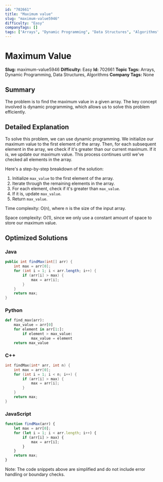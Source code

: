 ```yaml
---
id: "702661"
title: "Maximum value"
slug: "maximum-value5946"
difficulty: "Easy"
companyTags: []
tags: ["Arrays", "Dynamic Programming", "Data Structures", "Algorithms"]
---
```


**Maximum Value**
===============

**Slug:** maximum-value5946
**Difficulty:** Easy
**Id:** 702661
**Topic Tags:** Arrays, Dynamic Programming, Data Structures, Algorithms
**Company Tags:** None

## Summary
The problem is to find the maximum value in a given array. The key concept involved is dynamic programming, which allows us to solve this problem efficiently.

## Detailed Explanation
To solve this problem, we can use dynamic programming. We initialize our maximum value to the first element of the array. Then, for each subsequent element in the array, we check if it's greater than our current maximum. If it is, we update our maximum value. This process continues until we've checked all elements in the array.

Here's a step-by-step breakdown of the solution:

1. Initialize `max_value` to the first element of the array.
2. Iterate through the remaining elements in the array.
3. For each element, check if it's greater than `max_value`.
4. If it is, update `max_value`.
5. Return `max_value`.

Time complexity: O(n), where n is the size of the input array.

Space complexity: O(1), since we only use a constant amount of space to store our maximum value.

## Optimized Solutions
### Java
```java
public int findMax(int[] arr) {
    int max = arr[0];
    for (int i = 1; i < arr.length; i++) {
        if (arr[i] > max) {
            max = arr[i];
        }
    }
    return max;
}
```

### Python
```python
def find_max(arr):
    max_value = arr[0]
    for element in arr[1:]:
        if element > max_value:
            max_value = element
    return max_value
```

### C++
```cpp
int findMax(int* arr, int n) {
    int max = arr[0];
    for (int i = 1; i < n; i++) {
        if (arr[i] > max) {
            max = arr[i];
        }
    }
    return max;
}
```

### JavaScript
```javascript
function findMax(arr) {
    let max = arr[0];
    for (let i = 1; i < arr.length; i++) {
        if (arr[i] > max) {
            max = arr[i];
        }
    }
    return max;
}
```

Note: The code snippets above are simplified and do not include error handling or boundary checks.
